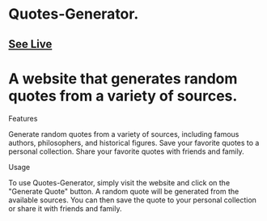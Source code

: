 # Quotes-Generator.

## [See Live](https://stardust130.github.io/Quotes-Generator./)

# A website that generates random quotes from a variety of sources.

Features

Generate random quotes from a variety of sources, including famous authors, philosophers, and historical figures.
Save your favorite quotes to a personal collection.
Share your favorite quotes with friends and family.

Usage

To use Quotes-Generator, simply visit the website and click on the "Generate Quote" button. A random quote will be generated from the available sources. You can then save the quote to your personal collection or share it with friends and family.
